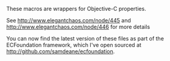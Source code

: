 These macros are wrappers for Objective-C properties.

See http://www.elegantchaos.com/node/445 and http://www.elegantchaos.com/node/446 for more details

You can now find the latest version of these files as part of the ECFoundation framework, which I've open sourced at http://github.com/samdeane/ecfoundation.


